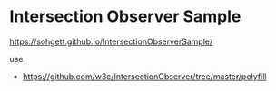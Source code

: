 # Intersection Observer Sample

https://sohgett.github.io/IntersectionObserverSample/

use

- https://github.com/w3c/IntersectionObserver/tree/master/polyfill
